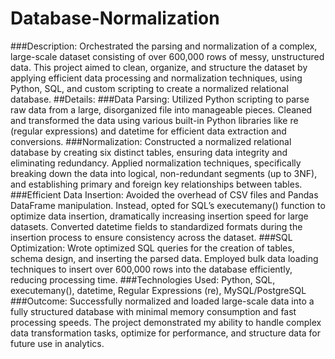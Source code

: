 # Database-Normalization

###Description: Orchestrated the parsing and normalization of a complex, large-scale dataset consisting of over 600,000 rows of messy, unstructured data. This project aimed to clean, organize, and structure the dataset by applying efficient data processing and normalization techniques, using Python, SQL, and custom scripting to create a normalized relational database.
##Details:
###Data Parsing: Utilized Python scripting to parse raw data from a large, disorganized file into manageable pieces. Cleaned and transformed the data using various built-in Python libraries like re (regular expressions) and datetime for efficient data extraction and conversions.
###Normalization: Constructed a normalized relational database by creating six distinct tables, ensuring data integrity and eliminating redundancy. Applied normalization techniques, specifically breaking down the data into logical, non-redundant segments (up to 3NF), and establishing primary and foreign key relationships between tables.
###Efficient Data Insertion: Avoided the overhead of CSV files and Pandas DataFrame manipulation. Instead, opted for SQL’s executemany() function to optimize data insertion, dramatically increasing insertion speed for large datasets. Converted datetime fields to standardized formats during the insertion process to ensure consistency across the dataset.
###SQL Optimization: Wrote optimized SQL queries for the creation of tables, schema design, and inserting the parsed data. Employed bulk data loading techniques to insert over 600,000 rows into the database efficiently, reducing processing time.
###Technologies Used: Python, SQL, executemany(), datetime, Regular Expressions (re), MySQL/PostgreSQL
###Outcome: Successfully normalized and loaded large-scale data into a fully structured database with minimal memory consumption and fast processing speeds. The project demonstrated my ability to handle complex data transformation tasks, optimize for performance, and structure data for future use in analytics.
